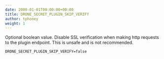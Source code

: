 ```yaml
---
date: 2000-01-01T00:00:00+00:00
title: DRONE_SECRET_PLUGIN_SKIP_VERIFY
author: tphoney
weight: 1
---
```


Optional boolean value. Disable SSL verification when making http requests to the plugin endpoint. This is unsafe and is not recommended.

```
DRONE_SECRET_PLUGIN_SKIP_VERIFY=false
```